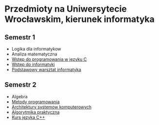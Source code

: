 # Przedmioty na Uniwersytecie Wrocławskim, kierunek informatyka

## Semestr 1
- Logika dla informatykow
- Analiza matematyczna
- [Wstęp do programowania w języku C](https://github.com/ahryncyszyn/UWr_courses/tree/main/%5B2024%20zima%5D%20wst%C4%99p%20do%20programowania%20w%20C)
- [Wstęp do informatyki](https://github.com/ahryncyszyn/UWr_courses/tree/main/%5B2024%20zima%5D%20wst%C4%99p%20do%20informatyki)
- [Podstawowy warsztat informatyka](https://github.com/ahryncyszyn/UWr_courses/tree/main/%5B2024%20zima%5D%20podstawowy%20warsztat%20informatyka)

## Semestr 2
- Algebra
- [Metody programowania](https://github.com/ahryncyszyn/UWr_courses/tree/main/%5B2025%20lato%5D%20metody%20programowania)
- [Architektury systemow komputerowych](https://github.com/ahryncyszyn/UWr_courses/tree/main/%5B2025%20lato%5D%20architektury%20systemow%20komputerowych)
- [Algorytmika praktyczna](https://github.com/ahryncyszyn/UWr_courses/tree/main/%5B2025%20lato%5D%20algortymika%20praktyczna)
- [Kurs języka C++](https://github.com/ahryncyszyn/UWr_courses/tree/main/%5B2025%20lato%5D%20kurs%20j%C4%99zyka%20C%2B%2B)

